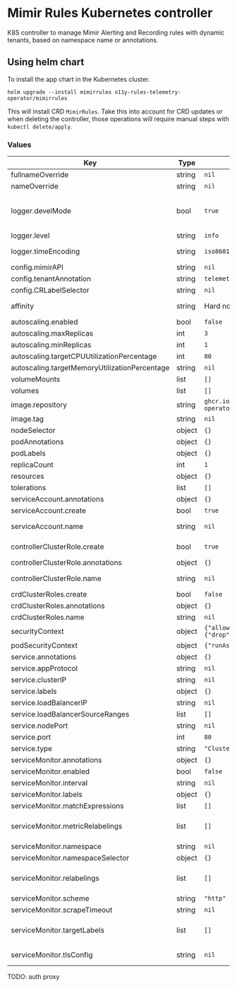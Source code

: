# Mimir Rules Kubernetes controller

K8S controller to manage Mimir Alerting and Recording rules with dynamic tenants, based on namespace name or annotations.

## Using helm chart

To install the app chart in the Kubernetes cluster.

```console
helm upgrade --install mimirrules o11y-rules-telemetry-operator/mimirrules
```

This will install CRD `MimirRules`. Take this into account for CRD updates or when deleting the controller, those operations will require manual steps with `kubectl delete/apply`.


### Values

| Key | Type | Default | Description |
|-----|------|---------|-------------|
| fullnameOverride | string | `nil` | Overrides the chart's computed fullname |
| nameOverride | string | `nil` | Overrides the chart's name |
| logger.develMode | bool | `true` | Controller logging settings, Development Mode defaults(encoder=consoleEncoder,logLevel=Debug,stackTraceLevel=Warn). Production Mode defaults(encoder=jsonEncoder,logLevel=Info,stackTraceLevel=Error) |
| logger.level | string | `info` | Logging level, one of 'debug', 'info', 'error' |
| logger.timeEncoding | string | `iso8601` | Time encoding (one of 'epoch', 'millis', 'nano', 'iso8601', 'rfc3339' or 'rfc3339nano') |
| config.mimirAPI | string | `nil` | Mimir URL API with ruler api enabled. |
| config.tenantAnnotation | string | `telemetry.springernature.com/o11y-tenant` | Annotation to define tenant instead of namespace. |
| config.CRLabelSelector | string | `nil` | Label selector to filter specific CR for this controller |
| affinity | string | Hard node and soft zone anti-affinity | Affinity for controller pods. Passed through `tpl` and, thus, to be configured as string |
| autoscaling.enabled | bool | `false` | Enable autoscaling for the controller |
| autoscaling.maxReplicas | int | `3` | Maximum autoscaling replicas for the controller |
| autoscaling.minReplicas | int | `1` | Minimum autoscaling replicas for the controller |
| autoscaling.targetCPUUtilizationPercentage | int | `80` | Target CPU utilisation percentage for the controller |
| autoscaling.targetMemoryUtilizationPercentage | string | `nil` | Target memory utilisation percentage for the controller |
| volumeMounts | list | `[]` | Volume mounts to add to the controller pods |
| volumes | list | `[]` | Volumes to add to the controller pods |
| image.repository | string | `ghcr.io/springernature/o11y-rules-telemetry-operator/mimirrules` | Docker image repository for the controller image. |
| image.tag | string | `nil` | Docker image tag for the controller image. |
| nodeSelector | object | `{}` | Node selector for controller pods |
| podAnnotations | object | `{}` | Annotations for controller pods |
| podLabels | object | `{}` | Labels for controller pods |
| replicaCount | int | `1` | Number of replicas for the controller |
| resources | object | `{}` | Resource requests and limits for the controller |
| tolerations | list | `[]` | Tolerations for controller pods |
| serviceAccount.annotations | object | `{}` | Annotations for the controller service account |
| serviceAccount.create | bool | `true` | Create a service account to manage MimirRules CR |
| serviceAccount.name | string | `nil` | The name of the ServiceAccount to use for the controller. If not set and create is true, a name is generated. |
| controllerClusterRole.create | bool | `true` | Create a ClusterRole bound to the serviceAccount to manage MimirRules CR by the controller. |
| controllerClusterRole.annotations | object | `{}` | Annotations for the ClusterRole. |
| controllerClusterRole.name | string | `nil` | The name of ClusterRole bound to the serviceAccount. If not set and create is true, a name is generated. |
| crdClusterRoles.create | bool | `false` | Create a ClusterRole to manage MimirRules CR by users. |
| crdClusterRoles.annotations | object | `{}` | Annotations for the ClusterRole. |
| crdClusterRoles.name | string | `nil` | The name of ClusterRole. If not set and create is true, a name is generated. |
| securityContext | object | `{"allowPrivilegeEscalation":false,"capabilities":{"drop":["ALL"]}}` | The SecurityContext for container |
| podSecurityContext | object | `{"runAsNonRoot":true}` | The SecurityContext for pod |
| service.annotations | object | `{}` | Annotations for the service |
| service.appProtocol | string | `nil` | Set appProtocol for the service |
| service.clusterIP | string | `nil` | ClusterIP of the service |
| service.labels | object | `{}` | Labels for service |
| service.loadBalancerIP | string | `nil` | Load balancer IPO address if service type is LoadBalancer |
| service.loadBalancerSourceRanges | list | `[]` | Load balancer allow traffic from CIDR list if service type is LoadBalancer |
| service.nodePort | string | `nil` | Node port if service type is NodePort |
| service.port | int | `80` | Port of the service |
| service.type | string | `"ClusterIP"` | Type of the service |
| serviceMonitor.annotations | object | `{}` | ServiceMonitor annotations |
| serviceMonitor.enabled | bool | `false` | If enabled, ServiceMonitor resources for Prometheus Operator are created |
| serviceMonitor.interval | string | `nil` | ServiceMonitor scrape interval |
| serviceMonitor.labels | object | `{}` | Additional ServiceMonitor labels |
| serviceMonitor.matchExpressions | list | `[]` | Optional expressions to match on |
| serviceMonitor.metricRelabelings | list | `[]` | ServiceMonitor metric relabel configs to apply to samples before ingestion https://github.com/prometheus-operator/prometheus-operator/blob/main/Documentation/api.md#endpoint |
| serviceMonitor.namespace | string | `nil` | Alternative namespace for ServiceMonitor resources |
| serviceMonitor.namespaceSelector | object | `{}` | Namespace selector for ServiceMonitor resources |
| serviceMonitor.relabelings | list | `[]` | ServiceMonitor relabel configs to apply to samples before scraping https://github.com/prometheus-operator/prometheus-operator/blob/master/Documentation/api.md#relabelconfig |
| serviceMonitor.scheme | string | `"http"` | ServiceMonitor will use http by default, but you can pick https as well |
| serviceMonitor.scrapeTimeout | string | `nil` | ServiceMonitor scrape timeout in Go duration format (e.g. 15s) |
| serviceMonitor.targetLabels | list | `[]` | ServiceMonitor will add labels from the service to the Prometheus metric https://github.com/prometheus-operator/prometheus-operator/blob/main/Documentation/api.md#servicemonitorspec |
| serviceMonitor.tlsConfig | string | `nil` | ServiceMonitor will use these tlsConfig settings to make the health check requests |


TODO: auth proxy